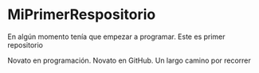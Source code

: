 # MiPrimerRespositorio
En algún momento tenía que empezar a programar. Este es primer repositorio

Novato en programación. Novato en GitHub. Un largo camino por recorrer
